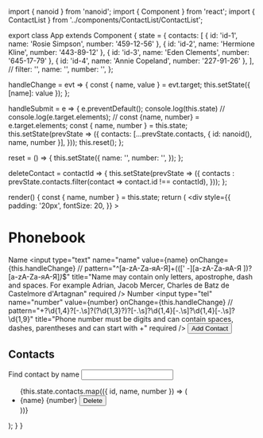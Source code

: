 import { nanoid } from 'nanoid';
import { Component } from 'react';
import { ContactList } from '../components/ContactList/ContactList';

export class App extends Component {
  state = {
    contacts: [
      { id: 'id-1', name: 'Rosie Simpson', number: '459-12-56' },
      { id: 'id-2', name: 'Hermione Kline', number: '443-89-12' },
      { id: 'id-3', name: 'Eden Clements', number: '645-17-79' },
      { id: 'id-4', name: 'Annie Copeland', number: '227-91-26' },
    ],
    // filter: '',
    name: '',
    number: '',
  };

  handleChange = evt => {
    const { name, value } = evt.target;
    this.setState({ [name]: value });
  };

  handleSubmit = e => {
    e.preventDefault();
    console.log(this.state)
    // console.log(e.target.elements);
    // const {name, number} = e.target.elements;
    const { name, number } = this.state;
    this.setState(prevState => ({
      contacts: [...prevState.contacts, { id: nanoid(), name, number }],
    }));
    this.reset();
  };

  reset = () => {
    this.setState({
      name: '',
      number: '',
    });
  };

  deleteContact = contactId => {
    this.setState(prevState => ({
      contacts : prevState.contacts.filter(contact => contact.id !== contactId),
    }));
  };

  render() {
    const { name, number } = this.state;
    return (
      <div
        style={{
          padding: '20px',
          fontSize: 20,
        }}
      >
        <h1>Phonebook</h1>
        <form autoComplete="off" onSubmit={this.handleSubmit}>
          <label htmlFor="name">
            Name
            <input
              type="text"
              name="name"
              value={name}
              onChange={this.handleChange}
              // pattern="^[a-zA-Zа-яА-Я]+(([' -][a-zA-Zа-яА-Я ])?[a-zA-Zа-яА-Я]*)*$"
              title="Name may contain only letters, apostrophe, dash and spaces. For example Adrian, Jacob Mercer, Charles de Batz de Castelmore d'Artagnan"
              required
            />
          </label>
          <label htmlFor="number">
            Number
            <input
              type="tel"
              name="number"
              value={number}
              onChange={this.handleChange}
              // pattern="\+?\d{1,4}?[-.\s]?\(?\d{1,3}?\)?[-.\s]?\d{1,4}[-.\s]?\d{1,4}[-.\s]?\d{1,9}"
              title="Phone number must be digits and can contain spaces, dashes, parentheses and can start with +"
              required
            />
          </label>
          <button type="Submit">Add Contact</button>
        </form>
        <h2>Contacts</h2>
        <label htmlFor="number">
          Find contact by name
          <input type="tel" name="number" />
        </label>        
        <ul>
          {this.state.contacts.map(({ id, name, number }) => (
            <li key={id}>
              <span>{name}</span>
              <span>{number}</span>
              <button type="button" name={id} onClick={this.handleDelete}>
                Delete
              </button>
            </li>
          ))}
        </ul>
      </div>
    );
  }
}
